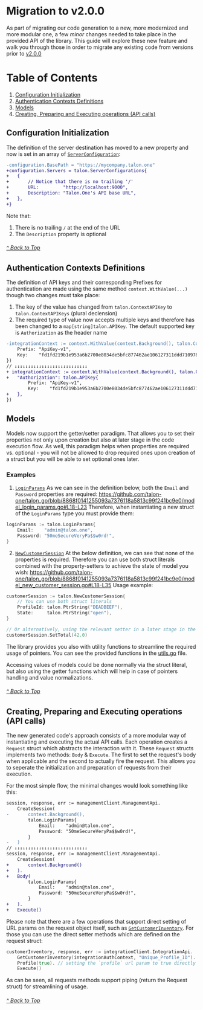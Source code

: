 # Migration to v2.0.0
As part of migrating our code generation to a new, more modernized and more modular one, a few _minor_ changes needed to take place in the provided API of the library.
This guide will explore these new feature and walk you through those in order to migrate any existing code from versions prior to [v2.0.0](https://github.com/talon-one/talon_go/releases/tag/v2.0.0)

# Table of Contents
1. [Configuration Initialization](#configuration-initialization)
2. [Authentication Contexts Definitions](#authentication-contexts-definitions)
3. [Models](#models)
4. [Creating, Preparing and Executing operations (API calls)](#creating-preparing-and-executing-operations-API-calls)

## Configuration Initialization

The definition of the server destination has moved to a new property and now is set in an array of [`ServerConfiguration`](https://github.com/talon-one/talon_go/blob/master/configuration.go#L75-L79):
```diff
-configuration.BasePath = "https://mycompany.talon.one"
+configuration.Servers = talon.ServerConfigurations{
+	{
+		// Notice that there is no trailing '/'
+		URL:         "http://localhost:9000",
+		Description: "Talon.One's API base URL",
+	},
+}
```

Note that:
 1. There is no trailing `/` at the end of the URL
 2. The `Description` property is optional

###### [^ Back to Top](#table-of-contents "Back to Top")

## Authentication Contexts Definitions

The definition of API keys and their corresponding Prefixes for authentication are made using the same method `context.WithValue(...)` though two changes must take place:
 1. The key of the value has changed from `talon.ContextAPIKey` to `talon.ContextAPIKeys` (plural declension)
 2. The required type of value now accepts multiple keys and therefore has been changed to a `map[string]talon.APIKey`. The default supported key is `Authorization` as the header name

```diff
-integrationContext := context.WithValue(context.Background(), talon.ContextAPIKey, talon.APIKey{
	Prefix: "ApiKey-v1",
	Key:    "fd1fd219b1e953a6b2700e8034de5bfc877462ae106127311ddd710978654312",
})
// ↓↓↓↓↓↓↓↓↓↓↓↓↓↓↓↓↓↓↓↓↓↓↓↓↓↓↓
+ integrationContext := context.WithValue(context.Background(), talon.ContextAPIKeys, map[string]talon.APIKey{
+	"Authorization": talon.APIKey{
		Prefix: "ApiKey-v1",
		Key:    "fd1fd219b1e953a6b2700e8034de5bfc877462ae106127311ddd710978654312",
+	},
})
```

## Models

Models now support the getter/setter paradigm. That allows you to set their properties not only upon creation but also at later stage in the code execution flow.
As well, this paradigm helps when properties are required vs. optional - you will not be allowed to drop required ones upon creation of a struct but you will be able to set optional ones later.

### Examples
1. [`LoginParams`](https://github.com/talon-one/talon_go/blob/master/model_login_params.go#L18-L23)
As we can see in the definition below, both the `Email` and `Password` properties are required:
https://github.com/talon-one/talon_go/blob/8868f0141255093a7376118a5813c99f241bc9e0/model_login_params.go#L18-L23
Therefore, when instantiating a new struct of the `LoginParams` type you must provide them:
```go
loginParams := talon.LoginParams{
	Email:    "admin@talon.one",
	Password: "50meSecureVeryPa$$w0rd!",
}
```

2. [`NewCustomerSession`](https://github.com/talon-one/talon_go/blob/master/model_new_customer_session.go#L18-L35)
At the below definition, we can see that none of the properties is required. Therefore you can use both struct literals combined with the property-setters to achieve the state of model you wish:
https://github.com/talon-one/talon_go/blob/8868f0141255093a7376118a5813c99f241bc9e0/model_new_customer_session.go#L18-L35
Usage example:
```go
customerSession := talon.NewCustomerSession{
	// You can use both struct literals
	ProfileId: talon.PtrString("DEADBEEF"),
	State:     talon.PtrString("open"),
}

// Or alternatively, using the relevant setter in a later stage in the code
customerSession.SetTotal(42.0)
```

The library provides you also with utility functions to streamline the required usage of pointers. You can see the provided functions in the [utils.go](https://github.com/talon-one/talon_go/blob/master/utils.go) file.

Accessing values of models could be done normally via the struct literal, but also using the getter functions which will help in case of pointers handling and value normalizations.

###### [^ Back to Top](#table-of-contents "Back to Top")

## Creating, Preparing and Executing operations (API calls)

The new generated code's approach consists of a more modular way of instantiating and executing the actual API calls.
Each operation creates a `Request` struct which abstracts the interaction with it.
These `Request` structs implements two methods: `Body` & `Execute`.
The first to set the request's body when applicable and the second to actually fire the request.
This allows you to seperate the initialization and preparation of requests from their execution.

For the most simple flow, the minimal changes would look something like this:
```diff
session, response, err := managementClient.ManagementApi.
	CreateSession(
-		context.Background(),
		talon.LoginParams{
			Email:    "admin@talon.one",
			Password: "50meSecureVeryPa$$w0rd!",
		}
-	)
// ↓↓↓↓↓↓↓↓↓↓↓↓↓↓↓↓↓↓↓↓↓↓↓↓↓↓↓
session, response, err := managementClient.ManagementApi.
	CreateSession(
+		context.Background()
+	).
+	Body(
		talon.LoginParams{
			Email:    "admin@talon.one",
			Password: "50meSecureVeryPa$$w0rd!",
		}
+	).
+	Execute()
```

Please note that there are a few operations that support direct setting of URL params on the request object itself, such as [`GetCustomerInventory`](https://github.com/talon-one/talon_go/blob/8868f0141255093a7376118a5813c99f241bc9e0/api_integration.go#L574-L580). For those you can use the direct setter methods which are defined on the request struct:
```go
customerInventory, response, err := integrationClient.IntegrationApi.
 	GetCustomerInventory(integrationAuthContext, "Unique_Profile_ID").
 	Profile(true). // setting the `profile` url param to true directly on the request
 	Execute()
```

As can be seen, all requests methods support piping (return the Request struct) for streamlining of usage.

###### [^ Back to Top](#table-of-contents "Back to Top")
